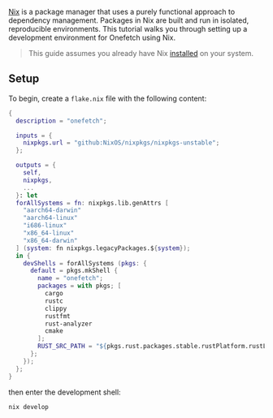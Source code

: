 [Nix](https://nixos.org/) is a package manager that uses a purely functional approach to dependency management. Packages in Nix are built and run in isolated, reproducible environments. This tutorial walks you through setting up a development environment for Onefetch using Nix.

> This guide assumes you already have Nix [installed](https://nixos.org/download.html#nix-quick-install) on your system.

## Setup

To begin, create a `flake.nix` file with the following content:

```nix
{
  description = "onefetch";

  inputs = {
    nixpkgs.url = "github:NixOS/nixpkgs/nixpkgs-unstable";
  };

  outputs = {
    self,
    nixpkgs,
    ...
  }: let
  forAllSystems = fn: nixpkgs.lib.genAttrs [
    "aarch64-darwin"
    "aarch64-linux"
    "i686-linux"
    "x86_64-linux"
    "x86_64-darwin"
  ] (system: fn nixpkgs.legacyPackages.${system});
  in {
    devShells = forAllSystems (pkgs: {
      default = pkgs.mkShell {
        name = "onefetch";
        packages = with pkgs; [
          cargo
          rustc
          clippy
          rustfmt
          rust-analyzer
          cmake
        ];
        RUST_SRC_PATH = "${pkgs.rust.packages.stable.rustPlatform.rustLibSrc}";
      };
    });
  };
}
```

then enter the development shell:

```bash
nix develop
```
